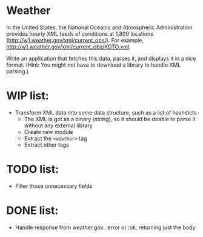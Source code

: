 # Weather

In the United States, the National Oceanic and Atmospheric Administration provides hourly XML feeds of conditions at 1,800 locations (http://w1.weather.gov/xml/current_obs/). For example, http://w1.weather.gov/xml/current_obs/KDTO.xml.

Write an application that fetches this data, parses it, and displays it in a nice format. (Hint: You might not have to download a library to handle XML parsing.)

# WIP list:

- Transform XML data into some data structure, such as a list of hashdicts
  + The XML is got as a binary (string), so it should be doable to parse it without any external library
  + Create new module
  + Extract the `<weather>` tag
  - Extract other tags

# TODO list:

- Filter those unnecessary fields

# DONE list:

+ Handle response from weather.gov. :error or :ok, returning just the body

